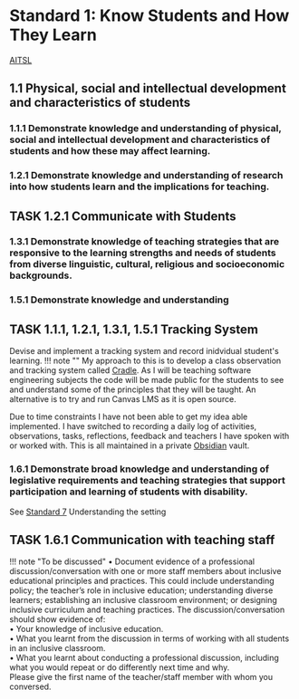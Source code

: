 # Standard 1: Know Students and How They Learn
[AITSL](https://www.aitsl.edu.au/standards#know-students-and-how-they-learn)

## 1.1 Physical, social and intellectual development and characteristics of students
### 1.1.1 Demonstrate knowledge and understanding of physical, social and intellectual development and characteristics of students and how these may affect learning.
### 1.2.1 Demonstrate knowledge and understanding of research into how students learn and the implications for teaching.
## TASK 1.2.1 Communicate with Students


### 1.3.1 Demonstrate knowledge of teaching strategies that are responsive to the learning strengths and needs of students from diverse linguistic, cultural, religious and socioeconomic backgrounds.
### 1.5.1 Demonstrate knowledge and understanding

## TASK 1.1.1, 1.2.1, 1.3.1, 1.5.1 Tracking System
Devise and implement a tracking system and record inidvidual student's learning.
!!! note ""
    My approach to this is to develop a class observation and tracking system called [Cradle](https://github.com/aaron-beverley-mq/Cradle.Client). As I will be teaching software engineering subjects the code will be made public for the students to see and understand some of the principles that they will be taught. An alternative is to try and run Canvas LMS as it is open source.

Due to time constraints I have not been able to get my idea able implemented. I have switched to recording a daily log of activities, observations, tasks, reflections, feedback and teachers I have spoken with or worked with. This is all maintained in a private [Obsidian](https://obsidian.md/) vault.

### 1.6.1 Demonstrate broad knowledge and understanding of legislative requirements and teaching strategies that support participation and learning of students with disability.
See [Standard 7](./Standard7.md) Understanding the setting

## TASK 1.6.1 Communication with teaching staff
!!! note "To be discussed"
    • Document evidence of a professional discussion/conversation with one or more staff members about inclusive educational principles and practices. This could include understanding policy; the teacher’s role in inclusive education; understanding diverse learners; establishing an inclusive classroom environment; or designing inclusive curriculum and teaching practices. The discussion/conversation should show evidence of:<br>
    • Your knowledge of inclusive education.<br>
    • What you learnt from the discussion in terms of working with all students in an inclusive classroom.<br>
    • What you learnt about conducting a professional discussion, including what you would repeat or do differently next time and why.<br>
    Please give the first name of the teacher/staff member with whom you conversed.